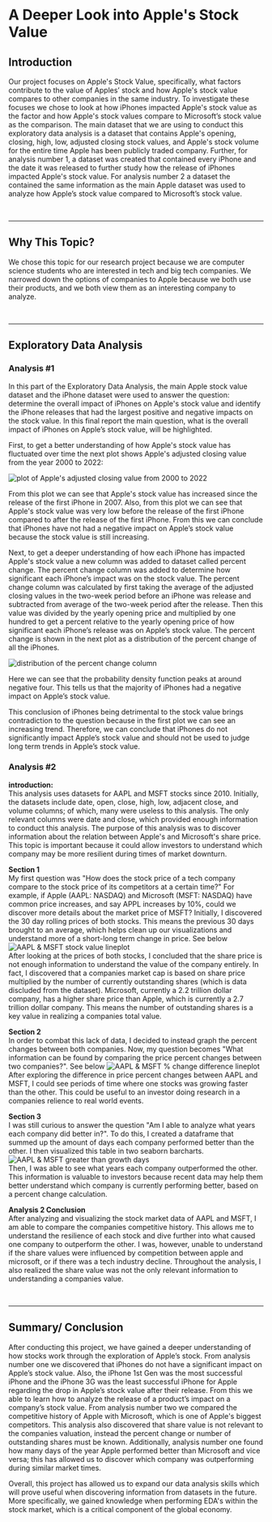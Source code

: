 # A Deeper Look into Apple's Stock Value

## Introduction

Our project focuses on Apple's Stock Value, specifically, what factors contribute to the value of Apples’ stock and how Apple's stock value compares to other companies in the same industry. To investigate these focuses we chose to look at how iPhones impacted Apple's stock value as the factor and how Apple's stock values compare to Microsoft’s stock value as the comparison. The main dataset that we are using to conduct this exploratory data analysis is a dataset that contains Apple's opening, closing, high, low, adjusted closing stock values, and Apple's stock volume for the entire time Apple has been publicly traded company. Further, for analysis number 1, a dataset was created that contained every iPhone and the date it was released to further study how the release of iPhones impacted Apple's stock value. For analysis number 2 a dataset the contained the same information as the main Apple dataset was used to analyze how Apple’s stock value compared to Microsoft’s stock value.

&nbsp;

---

## Why This Topic?

We chose this topic for our research project because we are computer science students who are interested in tech and big tech companies. We narrowed down the options of companies to Apple because we both use their products, and we both view them as an interesting company to analyze.

&nbsp;

---

## Exploratory Data Analysis

### Analysis #1

In this part of the Exploratory Data Analysis, the main Apple stock value dataset and the iPhone dataset were used to answer the question: determine the overall impact of iPhones on Apple's stock value and identify the iPhone releases that had the largest positive and negative impacts on the stock value. In this final report the main question, what is the overall impact of iPhones on Apple’s stock value, will be highlighted.

First, to get a better understanding of how Apple's stock value has fluctuated over time the next plot shows Apple's adjusted closing value from the year 2000 to 2022:

![plot of Apple's adjusted closing value from 2000 to 2022](images/analysis1_G1.png)

From this plot we can see that Apple's stock value has increased since the release of the first iPhone in 2007. Also, from this plot we can see that Apple's stock value was very low before the release of the first iPhone compared to after the release of the first iPhone. From this we can conclude that iPhones have not had a negative impact on Apple’s stock value because the stock value is still increasing.

Next, to get a deeper understanding of how each iPhone has impacted Apple's stock value a new column was added to dataset called percent change. The percent change column was added to determine how significant each iPhone’s impact was on the stock value. The percent change column was calculated by first taking the average of the adjusted closing values in the two-week period before an iPhone was release and subtracted from average of the two-week period after the release. Then this value was divided by the yearly opening price and multiplied by one hundred to get a percent relative to the yearly opening price of how significant each iPhone’s release was on Apple’s stock value. The percent change is shown in the next plot as a distribution of the percent change of all the iPhones.

![distribution of the percent change column](images/analysis1_G2.png)

Here we can see that the probability density function peaks at around negative four. This tells us that the majority of iPhones had a negative impact on Apple’s stock value. 

This conclusion of iPhones being detrimental to the stock value brings contradiction to the question because in the first plot we can see an increasing trend. Therefore, we can conclude that iPhones do not significantly impact Apple’s stock value and should not be used to judge long term trends in Apple’s stock value.

### Analysis #2  

**introduction:**  
This analysis uses datasets for AAPL and MSFT stocks since 2010. Initially, the datasets include date, open, close, high, low, adjacent close, and volume columns; of which, many were useless to this analysis. The only relevant columns were date and close, which provided enough information to conduct this analysis. The purpose of this analysis was to discover information about the relation between Apple's and Microsoft's share price. This topic is important because it could allow investors to understand which company may be more resilient during times of market downturn.

**Section 1**  
My first question was "How does the stock price of a tech company compare to the stock price of its competitors at a certain time?" For example, if Apple (AAPL: NASDAQ) and Microsoft (MSFT: NASDAQ) have common price increases, and say APPL increases by 10%, could we discover more details about the market price of MSFT?  Initially, I discovered the 30 day rolling prices of both stocks. This means the previous 30 days brought to an average, which helps clean up our visualizations and understand more of a short-long term change in price. See below
![AAPL & MSFT stock value lineplot](images/analysis2_G1.png)  
After looking at the prices of both stocks, I concluded that the share price is not enough information to understand the value of the company entirely. In fact, I discovered that a companies market cap is based on share price multiplied by the number of currently outstanding shares (which is data discluded from the dataset). Microsoft, currently a 2.2 trillion dollar company, has a higher share price than Apple, which is currently a 2.7 trillion dollar company. This means the number of outstanding shares is a key value in realizing a companies total value.  

**Section 2**  
In order to combat this lack of data, I decided to instead graph the percent changes between both companies. Now, my question becomes "What information can be found by comparing the price percent changes between two companies?". See below
![AAPL & MSFT % change difference lineplot](images/analysis2_G2.png)  
After exploring the difference in price percent changes between AAPL and MSFT, I could see periods of time where one stocks was growing faster than the other. This could be useful to an investor doing research in a companies relience to real world events.  

**Section 3**  
I was still curious to answer the question "Am I able to analyze what years each company did better in?". To do this, I created a dataframe that summed up the amount of days each company performed better than the other. I then visualized this table in two seaborn barcharts.
![AAPL & MSFT greater than growth days](images/analysis2_G3.png)  
Then, I was able to see what years each company outperformed the other. This information is valuable to investors because recent data may help them better understand which company is currently performing better, based on a percent change calculation.  

**Analysis 2 Conclusion**  
After analyzing and visualizing the stock market data of AAPL and MSFT, I am able to compare the companies competitive history. This allows me to understand the resilience of each stock and dive further into what caused one company to outperform the other. I was, however, unable to understand if the share values were influenced by competition between apple and microsoft, or if there was a tech industry decline. Throughout the analysis, I also realized the share value was not the only relevant information to understanding a companies value.

&nbsp;

---

## Summary/ Conclusion

After conducting this project, we have gained a deeper understanding of how stocks work through the exploration of Apple’s stock. From analysis number one we discovered that iPhones do not have a significant impact on Apple’s stock value. Also, the iPhone 1st Gen was the most successful iPhone and the iPhone 3G was the least successful iPhone for Apple regarding the drop in Apple’s stock value after their release. From this we able to learn how to analyze the release of a product’s impact on a company’s stock value. From analysis number two we compared the competitive history of Apple with Microsoft, which is one of Apple's biggest competitors. This analysis also discovered that share value is not relevant to the companies valuation, instead the percent change or number of outstanding shares must be known. Additionally, analysis number one found how many days of the year Apple performed better than Microsoft and vice versa; this has allowed us to discover which company was outperforming during similar market times.

Overall, this project has allowed us to expand our data analysis skills which will prove useful when discovering information from datasets in the future. More specifically, we gained knowledge when performing EDA's within the stock market, which is a critical component of the global economy.